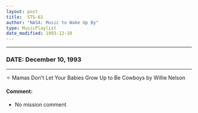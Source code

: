 ```yaml
---
layout: post
title:  STS-61
author: "NASA: Music to Wake Up By"
type: MusicPlaylist
date_modified: 1993-12-10
---
```


----
### DATE: December 10, 1993
----
✧ Mamas Don't Let Your Babies Grow Up to Be Cowboys by Willie Nelson

#### Comment:
* No mission comment

